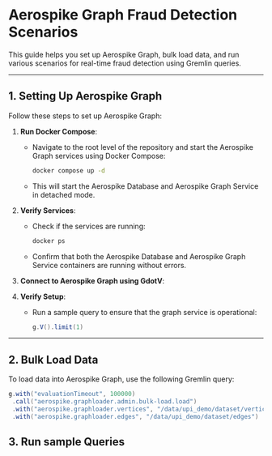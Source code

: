 # Aerospike Graph Fraud Detection Scenarios

This guide helps you set up Aerospike Graph, bulk load data, and run various scenarios for real-time fraud detection using Gremlin queries.

---

## 1. Setting Up Aerospike Graph

Follow these steps to set up Aerospike Graph:

1. **Run Docker Compose**:
   - Navigate to the root level of the repository and start the Aerospike Graph services using Docker Compose:
     ```bash
     docker compose up -d
     ```
   - This will start the Aerospike Database and Aerospike Graph Service in detached mode.

2. **Verify Services**:
   - Check if the services are running:
     ```bash
     docker ps
     ```
   - Confirm that both the Aerospike Database and Aerospike Graph Service containers are running without errors.

3. **Connect to Aerospike Graph using GdotV**:
   
4. **Verify Setup**:
   - Run a sample query to ensure that the graph service is operational:
     ```groovy
     g.V().limit(1)
     ```

---

## 2. Bulk Load Data

To load data into Aerospike Graph, use the following Gremlin query:

```groovy
g.with("evaluationTimeout", 100000)
 .call("aerospike.graphloader.admin.bulk-load.load")
 .with("aerospike.graphloader.vertices", "/data/upi_demo/dataset/vertices")
 .with("aerospike.graphloader.edges", "/data/upi_demo/dataset/edges")
```

## 3. Run sample Queries
